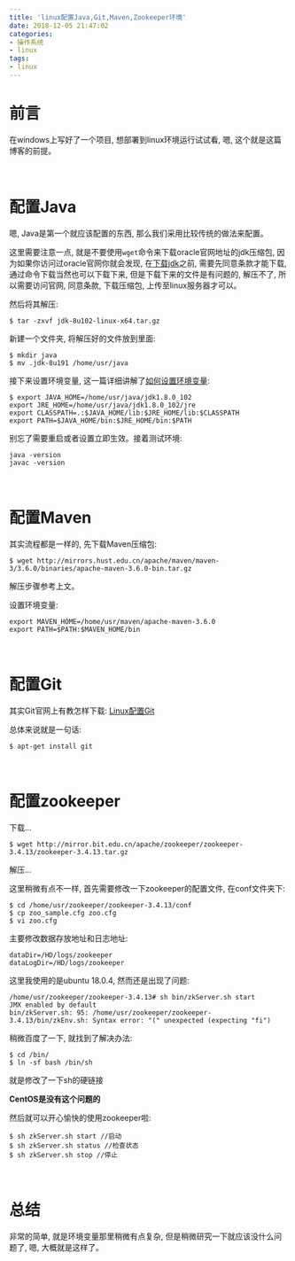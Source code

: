 ```yaml
---
title: 'linux配置Java,Git,Maven,Zookeeper环境'
date: 2018-12-05 21:47:02
categories:
- 操作系统
- linux
tags:
- linux
---
```


# 前言

在windows上写好了一个项目, 想部署到linux环境运行试试看, 嗯, 这个就是这篇博客的前提。

<!--more-->

<br>

# 配置Java

嗯, Java是第一个就应该配置的东西, 那么我们采用比较传统的做法来配置。

这里需要注意一点, 就是不要使用`wget`命令来下载oracle官网地址的jdk压缩包, 因为如果你访问过oracle官网你就会发现, 在[下载jdk](https://www.oracle.com/technetwork/java/archive-139210.html)之前, 需要先同意条款才能下载, 通过命令下载当然也可以下载下来, 但是下载下来的文件是有问题的, 解压不了, 所以需要访问官网, 同意条款, 下载压缩包, 上传至linux服务器才可以。

然后将其解压:

```shell
$ tar -zxvf jdk-8u102-linux-x64.tar.gz
```

新建一个文件夹, 将解压好的文件放到里面:

```shell
$ mkdir java
$ mv .jdk-8u191 /home/usr/java
```

接下来设置环境变量, 这一篇详细讲解了[如何设置环境变量](/linux/Linux_Basic_Operation/linux-path-variable.html):

```shell
$ export JAVA_HOME=/home/usr/java/jdk1.8.0_102
export JRE_HOME=/home/usr/java/jdk1.8.0_102/jre
export CLASSPATH=.:$JAVA_HOME/lib:$JRE_HOME/lib:$CLASSPATH
export PATH=$JAVA_HOME/bin:$JRE_HOME/bin:$PATH
```

别忘了需要重启或者设置立即生效。接着测试环境:

```shell
java -version
javac -version
```

<br>

# 配置Maven

其实流程都是一样的, 先下载Maven压缩包:

```shell
$ wget http://mirrors.hust.edu.cn/apache/maven/maven-3/3.6.0/binaries/apache-maven-3.6.0-bin.tar.gz
```

解压步骤参考上文。

设置环境变量:

```shell
export MAVEN_HOME=/home/usr/maven/apache-maven-3.6.0
export PATH=$PATH:$MAVEN_HOME/bin
```

<br>

# 配置Git

其实Git官网上有教怎样下载: [Linux配置Git](https://git-scm.com/download/linux)

总体来说就是一句话:

```shell
$ apt-get install git
```

<br>

# 配置zookeeper

下载...

```shell
$ wget http://mirror.bit.edu.cn/apache/zookeeper/zookeeper-3.4.13/zookeeper-3.4.13.tar.gz
```

解压...

这里稍微有点不一样, 首先需要修改一下zookeeper的配置文件, 在conf文件夹下:

```shell
$ cd /home/usr/zookeeper/zookeeper-3.4.13/conf
$ cp zoo_sample.cfg zoo.cfg
$ vi zoo.cfg
```

主要修改数据存放地址和日志地址:

```shell
dataDir=/HD/logs/zookeeper
dataLogDir=/HD/logs/zookeeper
```

这里我使用的是ubuntu 18.0.4, 然而还是出现了问题:

```shell
/home/usr/zookeeper/zookeeper-3.4.13# sh bin/zkServer.sh start
JMX enabled by default
bin/zkServer.sh: 95: /home/usr/zookeeper/zookeeper-3.4.13/bin/zkEnv.sh: Syntax error: "(" unexpected (expecting "fi")
```

稍微百度了一下, 就找到了解决办法:

```shell
$ cd /bin/
$ ln -sf bash /bin/sh
```

就是修改了一下sh的硬链接

**CentOS是没有这个问题的**

然后就可以开心愉快的使用zookeeper啦:

```shell
$ sh zkServer.sh start //启动
$ sh zkServer.sh status //检查状态
$ sh zkServer.sh stop //停止
```

<br>

# 总结

非常的简单, 就是环境变量那里稍微有点复杂, 但是稍微研究一下就应该没什么问题了, 嗯, 大概就是这样了。
